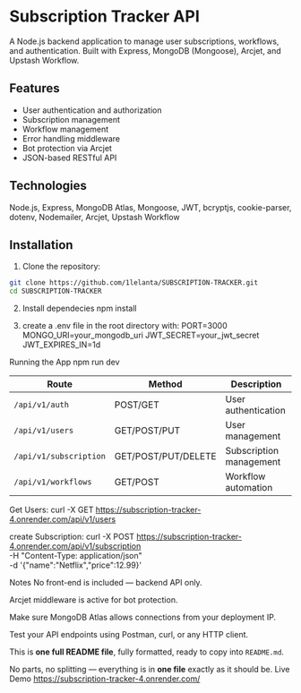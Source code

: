 # Subscription Tracker API

A Node.js backend application to manage user subscriptions, workflows, and authentication. Built with Express, MongoDB (Mongoose), Arcjet, and Upstash Workflow.

## Features

- User authentication and authorization
- Subscription management
- Workflow management
- Error handling middleware
- Bot protection via Arcjet
- JSON-based RESTful API

## Technologies

Node.js, Express, MongoDB Atlas, Mongoose, JWT, bcryptjs, cookie-parser, dotenv, Nodemailer, Arcjet, Upstash Workflow

## Installation

1. Clone the repository:

```bash
git clone https://github.com/1lelanta/SUBSCRIPTION-TRACKER.git
cd SUBSCRIPTION-TRACKER

```
2. Install dependecies
   npm install

3. create a .env file in the root directory with:
PORT=3000
MONGO_URI=your_mongodb_uri
JWT_SECRET=your_jwt_secret
JWT_EXPIRES_IN=1d

Running the App
npm run dev

| Route                  | Method              | Description             |
| ---------------------- | ------------------- | ----------------------- |
| `/api/v1/auth`         | POST/GET            | User authentication     |
| `/api/v1/users`        | GET/POST/PUT        | User management         |
| `/api/v1/subscription` | GET/POST/PUT/DELETE | Subscription management |
| `/api/v1/workflows`    | GET/POST            | Workflow automation     |

Get Users:
curl -X GET https://subscription-tracker-4.onrender.com/api/v1/users

create Subscription:
curl -X POST https://subscription-tracker-4.onrender.com/api/v1/subscription \
-H "Content-Type: application/json" \
-d '{"name":"Netflix","price":12.99}'

Notes
No front-end is included — backend API only.

Arcjet middleware is active for bot protection.

Make sure MongoDB Atlas allows connections from your deployment IP.

Test your API endpoints using Postman, curl, or any HTTP client.


This is **one full README file**, fully formatted, ready to copy into `README.md`.  

No parts, no splitting — everything is in **one file** exactly as it should be.
Live Demo
https://subscription-tracker-4.onrender.com/



   

